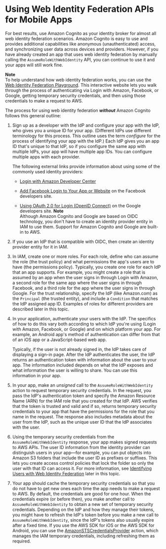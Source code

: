 # Using Web Identity Federation APIs for Mobile Apps<a name="id_roles_providers_oidc_manual"></a>

For best results, use Amazon Cognito as your identity broker for almost all web identity federation scenarios\. Amazon Cognito is easy to use and provides additional capabilities like anonymous \(unauthenticated\) access, and synchronizing user data across devices and providers\. However, if you have already created an app that uses web identity federation by manually calling the `AssumeRoleWithWebIdentity` API, you can continue to use it and your apps will still work fine\. 

**Note**  
To help understand how web identity federation works, you can use the [Web Identity Federation Playground](https://web-identity-federation-playground.s3.amazonaws.com/index.html)\. This interactive website lets you walk through the process of authenticating via Login with Amazon, Facebook, or Google, getting temporary security credentials, and then using those credentials to make a request to AWS\.

The process for using web identity federation ***without*** Amazon Cognito follows this general outline: 

1. Sign up as a developer with the IdP and configure your app with the IdP, who gives you a unique ID for your app\. \(Different IdPs use different terminology for this process\. This outline uses the term *configure* for the process of identifying your app with the IdP\.\) Each IdP gives you an app ID that's unique to that IdP, so if you configure the same app with multiple IdPs, your app will have multiple app IDs\. You can configure multiple apps with each provider\. 

   The following external links provide information about using some of the commonly used identity providers: 

   + [Login with Amazon Developer Center](https://login.amazon.com/) 

   + [Add Facebook Login to Your App or Website](https://developers.facebook.com/docs/facebook-login/v2.1) on the Facebook developers site\. 

   + [Using OAuth 2\.0 for Login \(OpenID Connect\)](https://developers.google.com/accounts/docs/OAuth2Login) on the Google developers site\.
**Note**  
Although Amazon Cognito and Google are based on OIDC technology, you don't have to create an identity provider entity in IAM to use them\. Support for Amazon Cognito and Google are built\-in to AWS\.

1. If you use an IdP that is compatible with OIDC, then create an identity provider entity for it in IAM\.

1. In IAM, create one or more roles\. For each role, define who can assume the role \(the trust policy\) and what permissions the app's users are to have \(the permissions policy\)\. Typically, you create one role for each IdP that an app supports\. For example, you might create a role that is assumed by an app when the user signs in through Login with Amazon, a second role for the same app where the user signs in through Facebook, and a third role for the app where the user signs in through Google\. For the trust relationship, specify the IdP \(like Amazon\.com\) as the `Principal` \(the trusted entity\), and include a `Condition` that matches the IdP assigned app ID\. Examples of roles for different providers are described later in this topic\. 

1. In your application, authenticate your users with the IdP\. The specifics of how to do this vary both according to which IdP you're using \(Login with Amazon, Facebook, or Google\) and on which platform your app\. For example, an Android app's method of authentication can differ from that of an iOS app or a JavaScript\-based web app\.

   Typically, if the user is not already signed in, the IdP takes care of displaying a sign\-in page\. After the IdP authenticates the user, the IdP returns an authentication token with information about the user to your app\. The information included depends on what the IdP exposes and what information the user is willing to share\. You can use this information in your app\.

1. In your app, make an *unsigned* call to the `AssumeRoleWithWebIdentity` action to request temporary security credentials\. In the request, you pass the IdP's authentication token and specify the Amazon Resource Name \(ARN\) for the IAM role that you created for that IdP\. AWS verifies that the token is trusted and valid and if so, returns temporary security credentials to your app that have the permissions for the role that you name in the request\. The response also includes metadata about the user from the IdP, such as the unique user ID that the IdP associates with the user\.

1. Using the temporary security credentials from the `AssumeRoleWithWebIdentity` response, your app makes signed requests to AWS APIs\. The user ID information from the identity provider can distinguish users in your app—for example, you can put objects into Amazon S3 folders that include the user ID as prefixes or suffixes\. This lets you create access control policies that lock the folder so only the user with that ID can access it\. For more information, see [Identifying Users with Web Identity Federation](id_roles_providers_oidc_user-id.md) later in this topic\.

1. Your app should cache the temporary security credentials so that you do not have to get new ones each time the app needs to make a request to AWS\. By default, the credentials are good for one hour\. When the credentials expire \(or before then\), you make another call to `AssumeRoleWithWebIdentity` to obtain a new set of temporary security credentials\. Depending on the IdP and how they manage their tokens, you might have to refresh the IdP's token before you make a new call to `AssumeRoleWithWebIdentity`, since the IdP's tokens also usually expire after a fixed time\. If you use the AWS SDK for iOS or the AWS SDK for Android, you can use the [AmazonSTSCredentialsProvider](http://aws.amazon.com/blogs/mobile/using-the-amazoncredentialsprovider-protocol-in-the-aws-sdk-for-ios) action, which manages the IAM temporary credentials, including refreshing them as required\.
